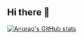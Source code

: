 ## Hi there 👋


[![Anurag's GitHub stats](https://github-readme-stats.vercel.app/api?username=Mayer005)](https://github.com/anuraghazra/github-readme-stats)
<!--
**Mayer005/Mayer005** is a ✨ _special_ ✨ repository because its `README.md` (this file) appears on your GitHub profile.

Here are some ideas to get you started:

- 🔭 I’m currently working on ...
- 🌱 I’m currently learning ...
- 👯 I’m looking to collaborate on ...
- 🤔 I’m looking for help with ...
- 💬 Ask me about ...
- 📫 How to reach me: ...
- 😄 Pronouns: ...
- ⚡ Fun fact: ...
-->
